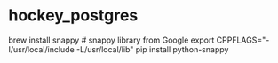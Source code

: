 # hockey_postgres
brew install snappy # snappy library from Google
export CPPFLAGS="-I/usr/local/include -L/usr/local/lib" pip install python-snappy
